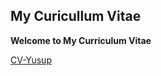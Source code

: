 ## My Curicullum Vitae

**Welcome to My Curriculum Vitae**

[CV-Yusup](https://imyusup.github.io/)

